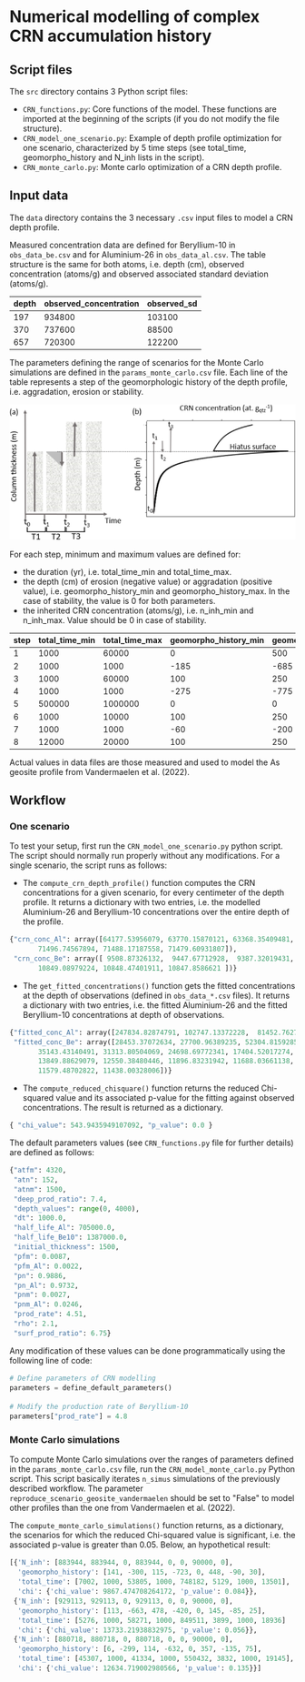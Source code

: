 # Numerical modelling of complex CRN accumulation history

## Script files

The `src` directory contains 3 Python script files:

- `CRN_functions.py`: Core functions of the model. These functions are imported at the beginning of the scripts (if you do not modify the file structure).
- `CRN_model_one_scenario.py`: Example of depth profile optimization for one scenario, characterized by 5 time steps (see total_time, geomorpho_history and N_inh lists in the script).
- `CRN_monte_carlo.py`: Monte carlo optimization of a CRN depth profile.

## Input data

The `data` directory contains the 3 necessary `.csv` input files to model a CRN depth profile.

Measured concentration data are defined for Beryllium-10 in `obs_data_be.csv` and for Aluminium-26 in `obs_data_al.csv`. The table structure is the same for both atoms, i.e. depth (cm), observed concentration (atoms/g) and observed associated standard deviation (atoms/g).

| depth | observed_concentration | observed_sd |
| :---- | :--------------------- | :---------- |
| 197   | 934800                 | 103100      |
| 370   | 737600                 | 88500       |
| 657   | 720300                 | 122200      |

The parameters defining the range of scenarios for the Monte Carlo simulations are defined in the `params_monte_carlo.csv` file. Each line of the table represents a step of the geomorphologic history of the depth profile, i.e. aggradation, erosion or stability.

![scenario composed of timesteps](imgs/scenario-steps.png)

For each step, minimum and maximum values are defined for:

- the duration (yr), i.e. total_time_min and total_time_max.
- the depth (cm) of erosion (negative value) or aggradation (positive value), i.e. geomorpho_history_min and geomorpho_history_max. In the case of stability, the value is 0 for both parameters.
- the inherited CRN concentration (atoms/g), i.e. n_inh_min and n_inh_max. Value should be 0 in case of stability.

| step | total_time_min | total_time_max | geomorpho_history_min | geomorpho_history_max | n_inh_min | n_inh_max |
| :--- | :------------- | :------------- | --------------------- | --------------------- | --------- | --------- |
| 1    | 1000           | 60000          | 0                     | 500                   | 20000     | 900000    |
| 2    | 1000           | 1000           | -185                  | -685                  | 20000     | 900000    |
| 3    | 1000           | 60000          | 100                   | 250                   | 0         | 0         |
| 4    | 1000           | 1000           | -275                  | -775                  | 20000     | 900000    |
| 5    | 500000         | 1000000        | 0                     | 0                     | 0         | 0         |
| 6    | 1000           | 10000          | 100                   | 250                   | 0         | 0         |
| 7    | 1000           | 1000           | -60                   | -200                  | 90000     | 90000     |
| 8    | 12000          | 20000          | 100                   | 250                   | 0         | 0         |

Actual values in data files are those measured and used to model the As geosite profile from Vandermaelen et al. (2022).

## Workflow

### One scenario

To test your setup, first run the `CRN_model_one_scenario.py` python script. The script should normally run properly without any modifications. For a single scenario, the script runs as follows:

- The `compute_crn_depth_profile()` function computes the CRN concentrations for a given scenario, for every centimeter of the depth profile. It returns a dictionary with two entries, i.e. the modelled Aluminium-26 and Beryllium-10 concentrations over the entire depth of the profile.

```python
{"crn_conc_Al": array([64177.53956079, 63770.15870121, 63368.35409481, ...,
       71496.74567894, 71488.17187558, 71479.60931807]),
 "crn_conc_Be": array([ 9508.87326132,  9447.67712928,  9387.32019431, ...,
       10849.08979224, 10848.47401911, 10847.8586621 ])}
```

- The `get_fitted_concentrations()` function gets the fitted concentrations at the depth of observations (defined in `obs_data_*.csv` files). It returns a dictionary with two entries, i.e. the fitted Aluminium-26 and the fitted Beryllium-10 concentrations at depth of observations.

```python
{"fitted_conc_Al": array([247834.82874791, 102747.13372228,  81452.76275539]),
 "fitted_conc_Be": array([28453.37072634, 27700.96389235, 52304.81592856, 42550.02118885,
       35143.43140491, 31313.80504069, 24698.69772341, 17404.52017274,
       13849.88629079, 12550.38480446, 11896.83231942, 11688.03661138,
       11579.48702822, 11438.00328006])}
```

- The `compute_reduced_chisquare()` function returns the reduced Chi-squared value and its associated p-value for the fitting against observed concentrations. The result is returned as a dictionary.

```python
{ "chi_value": 543.9435949107092, "p_value": 0.0 }
```

The default parameters values (see `CRN_functions.py` file for further details) are defined as follows:

```python
{"atfm": 4320,
 "atn": 152,
 "atnm": 1500,
 "deep_prod_ratio": 7.4,
 "depth_values": range(0, 4000),
 "dt": 1000.0,
 "half_life_Al": 705000.0,
 "half_life_Be10": 1387000.0,
 "initial_thickness": 1500,
 "pfm": 0.0087,
 "pfm_Al": 0.0022,
 "pn": 0.9886,
 "pn_Al": 0.9732,
 "pnm": 0.0027,
 "pnm_Al": 0.0246,
 "prod_rate": 4.51,
 "rho": 2.1,
 "surf_prod_ratio": 6.75}
```

Any modification of these values can be done programmatically using the following line of code:

```python
# Define parameters of CRN modelling
parameters = define_default_parameters()

# Modify the production rate of Beryllium-10
parameters["prod_rate"] = 4.8

```

### Monte Carlo simulations

To compute Monte Carlo simulations over the ranges of parameters defined in the `params_monte_carlo.csv` file, run the `CRN_model_monte_carlo.py` Python script. This script basically iterates `n_simus` simulations of the previously described workflow. The parameter `reproduce_scenario_geosite_vandermaelen` should be set to "False" to model other profiles than the one from Vandermaelen et al. (2022).

The `compute_monte_carlo_simulations()` function returns, as a dictionary, the scenarios for which the reduced Chi-squared value is significant, i.e. the associated p-value is greater than 0.05. Below, an hypothetical result:

```python
[{'N_inh': [883944, 883944, 0, 883944, 0, 0, 90000, 0],
  'geomorpho_history': [141, -300, 115, -723, 0, 448, -90, 30],
  'total_time': [7002, 1000, 53805, 1000, 748182, 5129, 1000, 13501],
  'chi': {'chi_value': 9867.474708264172, 'p_value': 0.084}},
 {'N_inh': [929113, 929113, 0, 929113, 0, 0, 90000, 0],
  'geomorpho_history': [113, -663, 478, -420, 0, 145, -85, 25],
  'total_time': [5276, 1000, 58271, 1000, 849511, 3899, 1000, 18936]
  'chi': {'chi_value': 13733.21938832975, 'p_value': 0.056}},
 {'N_inh': [880718, 880718, 0, 880718, 0, 0, 90000, 0],
  'geomorpho_history': [6, -299, 114, -632, 0, 357, -135, 75],
  'total_time': [45307, 1000, 41334, 1000, 550432, 3832, 1000, 19145],
  'chi': {'chi_value': 12634.719002980566, 'p_value': 0.135}}]
```
